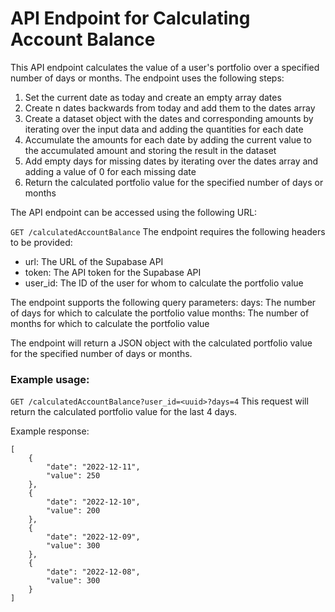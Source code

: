 # API Endpoint for Calculating Account Balance
This API endpoint calculates the value of a user's portfolio over a specified number of days or months. The endpoint uses the following steps:

1. Set the current date as today and create an empty array dates
2. Create n dates backwards from today and add them to the dates array
3. Create a dataset object with the dates and corresponding amounts by iterating over the input data and adding the quantities for each date
4. Accumulate the amounts for each date by adding the current value to the accumulated amount and storing the result in the dataset
5. Add empty days for missing dates by iterating over the dates array and adding a value of 0 for each missing date
6. Return the calculated portfolio value for the specified number of days or months

The API endpoint can be accessed using the following URL:

`GET /calculatedAccountBalance`
The endpoint requires the following headers to be provided:

- url: The URL of the Supabase API
- token: The API token for the Supabase API
- user_id: The ID of the user for whom to calculate the portfolio value


The endpoint supports the following query parameters:
days: The number of days for which to calculate the portfolio value
months: The number of months for which to calculate the portfolio value


The endpoint will return a JSON object with the calculated portfolio value for the specified number of days or months.

### Example usage:

`GET /calculatedAccountBalance?user_id=<uuid>?days=4`
This request will return the calculated portfolio value for the last 4 days.

Example response:
```
[
    {
        "date": "2022-12-11",
        "value": 250
    },
    {
        "date": "2022-12-10",
        "value": 200
    },
    {
        "date": "2022-12-09",
        "value": 300
    },
    {
        "date": "2022-12-08",
        "value": 300
    }
]
```